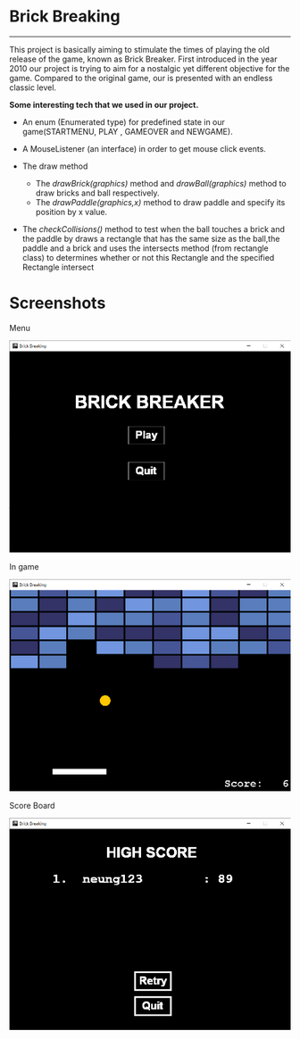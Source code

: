 # Brick Breaking
------------------------------------------------------------------------------------------------------------------------
This project is basically aiming to stimulate the times of playing the old release of the game, known as Brick Breaker. 
First introduced in the year 2010 our project is trying to aim for a nostalgic yet different objective for the game. 
Compared to the original game, our is presented with an endless classic level. 


**Some interesting tech that we used in our project.**

* An enum (Enumerated type) for predefined state in our game(STARTMENU, PLAY , GAMEOVER and NEWGAME).
 
* A MouseListener (an interface) in order to get mouse click events.

* The draw method
  * The *drawBrick(graphics)* method and  *drawBall(graphics)* method to draw bricks and ball respectively.
  * The *drawPaddle(graphics,x)* method to draw paddle and specify its position by x value. 

* The *checkCollisions()* method to test when the ball touches a brick and the paddle by draws a rectangle that has the same size as the ball,the paddle and a brick and uses the intersects method (from rectangle class) to determines whether or not this Rectangle and the specified Rectangle intersect

# Screenshots

Menu

<img src ="readme_pic/1.jpg">

In game

<img src ="readme_pic/2.jpg">

Score Board

<img src ="readme_pic/3.jpg">